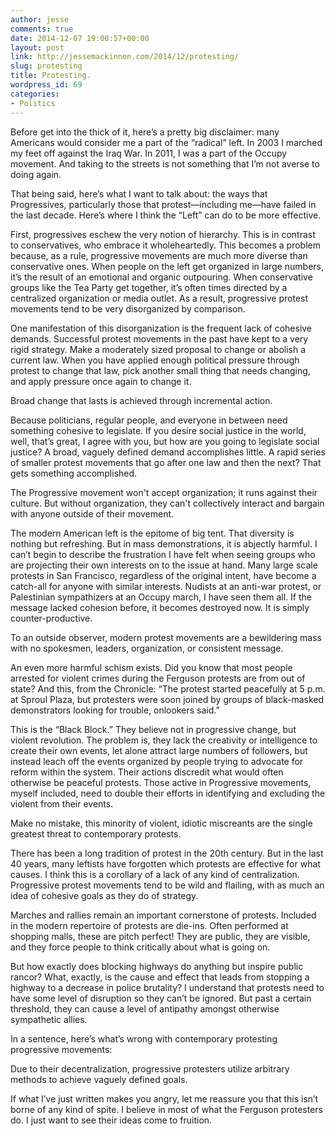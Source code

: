 ```yaml
---
author: jesse
comments: true
date: 2014-12-07 19:00:57+00:00
layout: post
link: http://jessemackinnon.com/2014/12/protesting/
slug: protesting
title: Protesting.
wordpress_id: 69
categories:
- Politics
---
```


Before get into the thick of it, here’s a pretty big disclaimer: many Americans would consider me a part of the “radical” left. In 2003 I marched my feet off against the Iraq War. In 2011, I was a part of the Occupy movement. And taking to the streets is not something that I’m not averse to doing again.

That being said, here’s what I want to talk about: the ways that Progressives, particularly those that protest—including me—have failed in the last decade. Here’s where I think the “Left” can do to be more effective.

First, progressives eschew the very notion of hierarchy. This is in contrast to conservatives, who embrace it wholeheartedly. This becomes a problem because, as a rule, progressive movements are much more diverse than conservative ones. When people on the left get organized in large numbers, it’s the result of an emotional and organic outpouring. When conservative groups like the Tea Party get together, it’s often times directed by a centralized organization or media outlet. As a result, progressive protest movements tend to be very disorganized by comparison.

One manifestation of this disorganization is the frequent lack of cohesive demands. Successful protest movements in the past have kept to a very rigid strategy. Make a moderately sized proposal to change or abolish a current law. When you have applied enough political pressure through protest to change that law, pick another small thing that needs changing, and apply pressure once again to change it.

Broad change that lasts is achieved through incremental action.

Because politicians, regular people, and everyone in between need something cohesive to legislate. If you desire social justice in the world, well, that’s great, I agree with you, but how are you going to legislate social justice? A broad, vaguely defined demand accomplishes little. A rapid series of smaller protest movements that go after one law and then the next? That gets something accomplished.

The Progressive movement won't accept organization; it runs against their culture. But without organization, they can't collectively interact and bargain with anyone outside of their movement.

The modern American left is the epitome of big tent. That diversity is nothing but refreshing. But in mass demonstrations, it is abjectly harmful. I can’t begin to describe the frustration I have felt when seeing groups who are projecting their own interests on to the issue at hand. Many large scale protests in San Francisco, regardless of the original intent, have become a catch-all for anyone with similar interests. Nudists at an anti-war protest, or Palestinian sympathizers at an Occupy march, I have seen them all. If the message lacked cohesion before, it becomes destroyed now. It is simply counter-productive.

To an outside observer, modern protest movements are a bewildering mass with no spokesmen, leaders, organization, or consistent message.

An even more harmful schism exists. Did you know that most people arrested for violent crimes during the Ferguson protests are from out of state? And this, from the Chronicle: “The protest started peacefully at 5 p.m. at Sproul Plaza, but protesters were soon joined by groups of black-masked demonstrators looking for trouble, onlookers said.”

This is the “Black Block.” They believe not in progressive change, but violent revolution. The problem is, they lack the creativity or intelligence to create their own events, let alone attract large numbers of followers, but instead leach off the events organized by people trying to advocate for reform within the system. Their actions discredit what would often otherwise be peaceful protests. Those active in Progressive movements, myself included, need to double their efforts in identifying and excluding the violent from their events.

Make no mistake, this minority of violent, idiotic miscreants are the single greatest threat to contemporary protests.

There has been a long tradition of protest in the 20th century. But in the last 40 years, many leftists have forgotten which protests are effective for what causes. I think this is a corollary of a lack of any kind of centralization. Progressive protest movements tend to be wild and flailing, with as much an idea of cohesive goals as they do of strategy.

Marches and rallies remain an important cornerstone of protests. Included in the modern repertoire of protests are die-ins. Often performed at shopping malls, these are pitch perfect! They are public, they are visible, and they force people to think critically about what is going on.

But how exactly does blocking highways do anything but inspire public rancor? What, exactly, is the cause and effect that leads from stopping a highway to a decrease in police brutality? I understand that protests need to have some level of disruption so they can’t be ignored. But past a certain threshold, they can cause a level of antipathy amongst otherwise sympathetic allies.

In a sentence, here’s what’s wrong with contemporary protesting progressive movements:

Due to their decentralization, progressive protesters utilize arbitrary methods to achieve vaguely defined goals.

If what I’ve just written makes you angry, let me reassure you that this isn’t borne of any kind of spite. I believe in most of what the Ferguson protesters do. I just want to see their ideas come to fruition.
